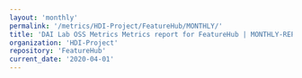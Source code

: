 ```yaml
---
layout: 'monthly'
permalink: '/metrics/HDI-Project/FeatureHub/MONTHLY/'
title: 'DAI Lab OSS Metrics Metrics report for FeatureHub | MONTHLY-REPORT-2020-04-01'
organization: 'HDI-Project'
repository: 'FeatureHub'
current_date: '2020-04-01'
---
```


